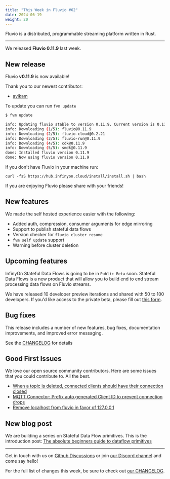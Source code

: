 ```yaml
---
title: "This Week in Fluvio #62"
date: 2024-06-19
weight: 20
---
```

Fluvio is a distributed, programmable streaming platform written in Rust.

---
We released **Fluvio 0.11.9** last week.

## New release
Fluvio **v0.11.9** is now available!

Thank you to our newest contributor:
- [avikam]

To update you can run `fvm update`

```bash
$ fvm update

info: Updating fluvio stable to version 0.11.9. Current version is 0.11.8.
info: Downloading (1/5): fluvio@0.11.9
info: Downloading (2/5): fluvio-cloud@0.2.21
info: Downloading (3/5): fluvio-run@0.11.9
info: Downloading (4/5): cdk@0.11.9
info: Downloading (5/5): smdk@0.11.9
done: Installed fluvio version 0.11.9
done: Now using fluvio version 0.11.9

```

If you don't have Fluvio in your machine run:

```
curl -fsS https://hub.infinyon.cloud/install/install.sh | bash
```

If you are enjoying Fluvio please share with your friends!

## New features

We made the self hosted experience easier with the following:

- Added auth, compression, consumer arguments for edge mirroring
- Support to publish stateful data flows
- Version checker for `fluvio cluster resume`
- `fvm self update` support
- Warning before cluster deletion


## Upcoming features
InfinyOn Stateful Data Flows is going to be in `Public Beta` soon. Stateful Data Flows is a new product that will allow you to build end to end stream processing data flows on Fluvio streams.

We have released 10 developer preview iterations and shared with 50 to 100 developers. If you'd like access to the private beta, please fill out [this form].

## Bug fixes
This release includes a number of new features, bug fixes, documentation improvements, and improved error messaging.

See the [CHANGELOG] for details

## Good First Issues
We love our open source community contributors. Here are some issues that you could contribute to. All the best.

- [When a topic is deleted, connected clients should have their connection closed]
- [MQTT Connector: Prefix auto generated Client ID to prevent connection drops]
- [Remove localhost from fluvio in favor of 127.0.0.1]

## New blog post
We are building a series on Stateful Data Flow primitives. This is the introduction post: [The absolute beginners guide to dataflow primitives]

---

Get in touch with us on [Github Discussions] or join [our Discord channel] and come say hello!

For the full list of changes this week, be sure to check out [our CHANGELOG].

[Fluvio open source]: https://github.com/infinyon/fluvio
[our CHANGELOG]: https://github.com/infinyon/fluvio/blob/master/CHANGELOG.md
[our Discord channel]: https://discordapp.com/invite/bBG2dTz
[Github Discussions]: https://github.com/infinyon/fluvio/discussions

[avikam]: https://github.com/avikam

[this form]: https://infinyon.com/request/sdf-onboarding/

[CHANGELOG]: https://github.com/infinyon/fluvio/blob/v0.11.9/CHANGELOG.md

[When a topic is deleted, connected clients should have their connection closed]: https://github.com/infinyon/fluvio/issues/3836

[MQTT Connector: Prefix auto generated Client ID to prevent connection drops]: https://github.com/infinyon/fluvio/issues/3825

[Remove localhost from fluvio in favor of 127.0.0.1]: https://github.com/infinyon/fluvio/issues/3866

[The absolute beginners guide to dataflow primitives]: https://infinyon.com/blog/2024/04/dataflow-primitives-intro/